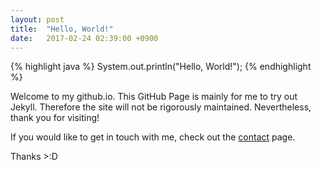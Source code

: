 ```yaml
---
layout: post
title:  "Hello, World!"
date:   2017-02-24 02:39:00 +0900
---
```

{% highlight java %}
System.out.println("Hello, World!");
{% endhighlight %}

Welcome to my github.io.
This GitHub Page is mainly for me to try out Jekyll. Therefore the site will not be rigorously maintained. Nevertheless, thank you for visiting!

If you would like to get in touch with me, check out the [contact][mjkim610-contact] page.

Thanks >:D

[mjkim610-contact]: https://mjkim610.github.io/contact

